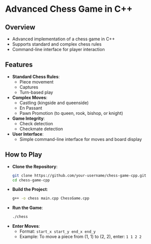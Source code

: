 # Advanced Chess Game in C++

## Overview
- Advanced implementation of a chess game in C++
- Supports standard and complex chess rules
- Command-line interface for player interaction

## Features
- **Standard Chess Rules**: 
  - Piece movement
  - Captures
  - Turn-based play
- **Complex Moves**: 
  - Castling (kingside and queenside)
  - En Passant
  - Pawn Promotion (to queen, rook, bishop, or knight)
- **Game Integrity**: 
  - Check detection
  - Checkmate detection
- **User Interface**: 
  - Simple command-line interface for moves and board display

## How to Play
- **Clone the Repository**:
  ```sh
  git clone https://github.com/your-username/chess-game-cpp.git
  cd chess-game-cpp
  ```
- **Build the Project**:
  ```sh
  g++ -o chess main.cpp ChessGame.cpp
  ```
- **Run the Game**:
  ```sh
  ./chess
  ```
- **Enter Moves**:
  - Format: `start_x start_y end_x end_y`
  - Example: To move a piece from (1, 1) to (2, 2), enter: `1 1 2 2`

